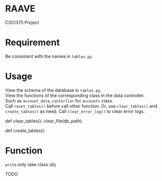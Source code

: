 # RAAVE
CSCI375 Project

<!--
AUTHORS: RW
-->


# Requirement

Be consistent with the names in `tables.py`.

# Usage
View the schema of the database in `tables.py`.\
View the functions of the corresponding class in the data controller.\
Such as `account_data_contorller` for `accounts` class.\
Call `reset_tables()` before call other function. Or, use `clear_tables()` and `create_tables()` as need.
Call `clear_error_log()` to clear error logs.


def clear_tables():
    clear_file(db_path)


def create_tables():

# Function
`write` only take class obj

TODO


